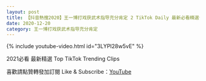 ```yaml
---
layout: post
title: 【抖音熱搜2020】王一博打戏获武术指导充分肯定 2 TikTok Daily 最新必看精選合集2020 12 20
date: 2020-12-20
category: 王一博打戏获武术指导充分肯定
---
```


{% include youtube-video.html id="3LYPl28w5vE" %}

2021必看 最新精選 Top TikTok Trending Clips

喜歡請點贊轉發加訂閱 Like & Subscribe：[YouTube](https://www.youtube.com/channel/UCAoR7VcanIPd04uEq_GIylA/videos)

